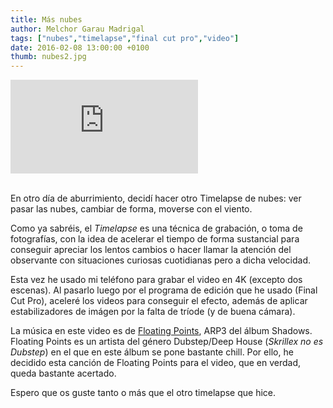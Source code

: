 ```yaml
---
title: Más nubes
author: Melchor Garau Madrigal
tags: ["nubes","timelapse","final cut pro","video"]
date: 2016-02-08 13:00:00 +0100
thumb: nubes2.jpg
---
```


<div class="embed-responsive embed-responsive-16by9">
    <iframe
        class="embed-responsive-item"
        src="https://www.youtube-nocookie.com/embed/NW9EPktkMlM?rel=0"
        frameborder="0"
        allowfullscreen>
    </iframe>
</div>

<br>

En otro día de aburrimiento, decidí hacer otro Timelapse de nubes: ver pasar las nubes, cambiar de forma,
moverse con el viento.

Como ya sabréis, el _Timelapse_ es una técnica de grabación, o toma de fotografías, con la idea de acelerar el tiempo de forma
sustancial para conseguir apreciar los lentos cambios o hacer llamar la atención del observante con
situaciones curiosas cuotidianas pero a dicha velocidad.

Esta vez he usado mi teléfono para grabar el video en 4K (excepto dos escenas). Al pasarlo luego por el
programa de edición que he usado (Final Cut Pro), aceleré los videos para conseguir el efecto, además de aplicar
estabilizadores de imágen por la falta de tríode (y de buena cámara).

La música en este video es de [Floating Points](http://floatingpoints.co.uk), ARP3 del álbum Shadows.
Floating Points es un artista del género Dubstep/Deep House (_Skrillex no es Dubstep_) en el que en este
álbum se pone bastante chill. Por ello, he decidido esta canción de Floating Points para el video, que en verdad,
queda bastante acertado.

Espero que os guste tanto o más que el otro timelapse que hice.
